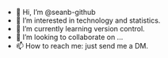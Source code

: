 - 👋 Hi, I’m @seanb-github
- 👀 I’m interested in technology and statistics.
- 🌱 I’m currently learning version control.
- 💞️ I’m looking to collaborate on ...
- 📫 How to reach me: just send me a DM. 

<!---
seanb-github/seanb-github is a ✨ special ✨ repository because its `README.md` (this file) appears on your GitHub profile.
You can click the Preview link to take a look at your changes.
--->
